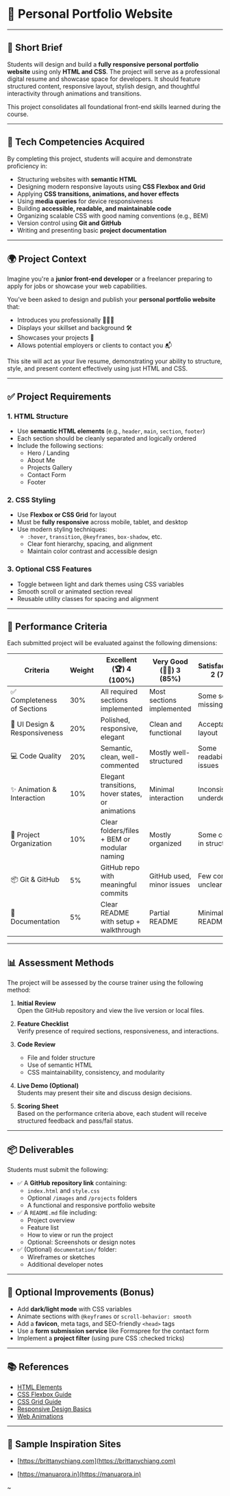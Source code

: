 # 🌟 Personal Portfolio Website

---

## 📝 Short Brief

Students will design and build a **fully responsive personal portfolio website** using only **HTML and CSS**. The project will serve as a professional digital resume and showcase space for developers. It should feature structured content, responsive layout, stylish design, and thoughtful interactivity through animations and transitions.

This project consolidates all foundational front-end skills learned during the course.

---

## 🧰 Tech Competencies Acquired

By completing this project, students will acquire and demonstrate proficiency in:

- Structuring websites with **semantic HTML**
- Designing modern responsive layouts using **CSS Flexbox and Grid**
- Applying **CSS transitions, animations, and hover effects**
- Using **media queries** for device responsiveness
- Building **accessible, readable, and maintainable code**
- Organizing scalable CSS with good naming conventions (e.g., BEM)
- Version control using **Git and GitHub**
- Writing and presenting basic **project documentation**

---

## 🌍 Project Context

Imagine you're a **junior front-end developer** or a freelancer preparing to apply for jobs or showcase your web capabilities.

You’ve been asked to design and publish your **personal portfolio website** that:

- Introduces you professionally 👨🏻‍💻  
- Displays your skillset and background 🛠️  
- Showcases your projects 🧰  
- Allows potential employers or clients to contact you 📬  

This site will act as your live resume, demonstrating your ability to structure, style, and present content effectively using just HTML and CSS.

---

## ✅ Project Requirements

### 1. **HTML Structure**

- Use **semantic HTML elements** (e.g., `header`, `main`, `section`, `footer`)
- Each section should be cleanly separated and logically ordered
- Include the following sections:
  - Hero / Landing
  - About Me
  - Projects Gallery
  - Contact Form
  - Footer

### 2. **CSS Styling**

- Use **Flexbox or CSS Grid** for layout
- Must be **fully responsive** across mobile, tablet, and desktop
- Use modern styling techniques:
  - `:hover`, `transition`, `@keyframes`, `box-shadow`, etc.
  - Clear font hierarchy, spacing, and alignment
  - Maintain color contrast and accessible design

### 3. **Optional CSS Features**

- Toggle between light and dark themes using CSS variables
- Smooth scroll or animated section reveal
- Reusable utility classes for spacing and alignment

---

## 🎯 Performance Criteria

Each submitted project will be evaluated against the following dimensions:

| Criteria                       | Weight | Excellent (🏆) 4 (100%) | Very Good (👍🏻) 3 (85%) | Satisfactory (🔶) 2 (70%) | Needs Improvement (❌) 1 (50%) |
|-------------------------------|--------|-------------------------|--------------------------|---------------------------|-------------------------------|
| ✅ Completeness of Sections    | 30%    | All required sections implemented | Most sections implemented | Some sections missing | Several core sections missing |
| 🎨 UI Design & Responsiveness | 20%    | Polished, responsive, elegant | Clean and functional | Acceptable layout | Layout is broken or not responsive |
| 💻 Code Quality               | 20%    | Semantic, clean, well-commented | Mostly well-structured | Some readability issues | Poorly structured, unclear |
| ✨ Animation & Interaction    | 10%    | Elegant transitions, hover states, or animations | Minimal interaction | Inconsistent or underdeveloped | Not implemented |
| 📁 Project Organization       | 10%    | Clear folders/files + BEM or modular naming | Mostly organized | Some confusion in structure | Chaotic or unstructured |
| 📦 Git & GitHub               | 5%     | GitHub repo with meaningful commits | GitHub used, minor issues | Few commits or unclear history | Git not used properly |
| 📝 Documentation              | 5%     | Clear README with setup + walkthrough | Partial README | Minimal README | Missing or vague README |

---

## 📊 Assessment Methods

The project will be assessed by the course trainer using the following method:

1. **Initial Review**  
   Open the GitHub repository and view the live version or local files.

2. **Feature Checklist**  
   Verify presence of required sections, responsiveness, and interactions.

3. **Code Review**  
   - File and folder structure  
   - Use of semantic HTML  
   - CSS maintainability, consistency, and modularity  

4. **Live Demo (Optional)**  
   Students may present their site and discuss design decisions.

5. **Scoring Sheet**  
   Based on the performance criteria above, each student will receive structured feedback and pass/fail status.

---

## 📦 Deliverables

Students must submit the following:

- ✅ A **GitHub repository link** containing:
  - `index.html` and `style.css`
  - Optional `/images` and `/projects` folders
  - A functional and responsive portfolio website
- ✅ A `README.md` file including:
  - Project overview
  - Feature list
  - How to view or run the project
  - Optional: Screenshots or design notes
- ✅ (Optional) `documentation/` folder:
  - Wireframes or sketches
  - Additional developer notes

---

## 🚀 Optional Improvements (Bonus)

- Add **dark/light mode** with CSS variables  
- Animate sections with `@keyframes` or `scroll-behavior: smooth`  
- Add a **favicon**, meta tags, and SEO-friendly `<head>` tags  
- Use a **form submission service** like Formspree for the contact form  
- Implement a **project filter** (using pure CSS :checked tricks)

---

## 📚 References

- [HTML Elements](https://developer.mozilla.org/en-US/docs/Web/HTML/Element)
- [CSS Flexbox Guide](https://css-tricks.com/snippets/css/a-guide-to-flexbox/)
- [CSS Grid Guide](https://css-tricks.com/snippets/css/complete-guide-grid/)
- [Responsive Design Basics](https://web.dev/responsive-web-design-basics/)
- [Web Animations](https://developer.mozilla.org/en-US/docs/Web/CSS/CSS_animations)

---

## 🔗 Sample Inspiration Sites

- [https://brittanychiang.com](https://brittanychiang.com)
- [https://manuarora.in](https://manuarora.in)
  
  [comment]: # (https://saruwakakun.com)
  

~